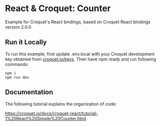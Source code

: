 # React & Croquet: Counter

Example for Croquet's React bindings, based on Croquet React bindings version 2.0.0

## Run it Locally

To run this example, first update .env.local with your Croquet development key obtained from [croquet.io/keys](https://croquet.io/keys). Then have npm ready and run following commands:

    npm i
    npm run dev
    
## Documentation

The following tutorial explains the organization of code:

https://croquet.io/docs/croquet-react/tutorial-1%20React%20Simple%20Counter.html


